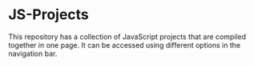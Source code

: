 # JS-Projects
This repository has a collection of JavaScript projects that are compiled together in one page. It can be accessed using different options in the navigation bar.
